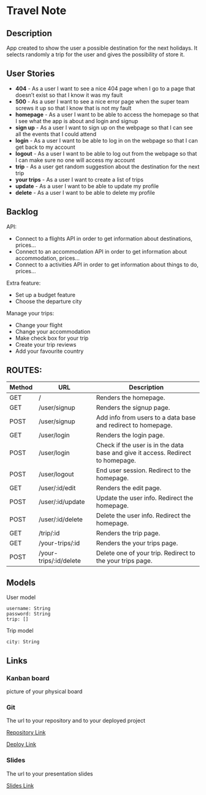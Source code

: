 # Travel Note
     
## Description

App created to show the user a possible destination for the next holidays. It selects randomly a trip for the user and gives the possibility of store it.


## User Stories

- **404** - As a user I want to see a nice 404 page when I go to a page that doesn’t exist so that I know it was my fault 
- **500** - As a user I want to see a nice error page when the super team screws it up so that I know that is not my fault
- **homepage** - As a user I want to be able to access the homepage so that I see what the app is about and login and signup
- **sign up** - As a user I want to sign up on the webpage so that I can see all the events that I could attend
- **login** - As a user I want to be able to log in on the webpage so that I can get back to my account
- **logout** - As a user I want to be able to log out from the webpage so that I can make sure no one will access my account
- **trip** - As a user get random suggestion about the destination for the next trip
- **your trips** - As a user I want to create a list of trips
- **update** - As a user I want to be able to update my profile
- **delete** - As a user I want to be able to delete my profile

## Backlog

API:
- Connect to a flights API in order to get information about destinations, prices...
- Connect to an accommodation API in order to get information about accommodation, prices...
- Connect to a activities API in order to get information about things to do, prices...

Extra feature:
- Set up a budget feature
- Choose the departure city

Manage your trips:
- Change your flight
- Change your accommodation
- Make check box for your trip
- Create your trip reviews
- Add your favourite country


## ROUTES:

|Method|URL|Description|
|------|---|-----------|
|GET|/|Renders the homepage.|
|GET|/user/signup|Renders the signup page.|
|POST|/user/signup|Add info from users to a data base and redirect to homepage.|
|GET|/user/login|Renders the login page.|
|POST|/user/login|Check if the user is in the data base and give it access. Redirect to homepage.|
|POST|/user/logout|End user session. Redirect to the homepage.|
|GET|/user/:id/edit|Renders the edit page.|
|POST|/user/:id/update|Update the user info. Redirect the homepage.|
|POST|/user/:id/delete|Delete the user info. Redirect the homepage.|
|GET|/trip/:id|Renders the trip page.|
|GET|/your-trips/:id|Renders the your trips page.|
|POST|/your-trips/:id/delete|Delete one of your trip. Redirect to the your trips page.|


## Models

User model
 
```
username: String
password: String
trip: []
```

Trip model

```
city: String
``` 

## Links

### Kanban board

picture of your physical board

### Git

The url to your repository and to your deployed project

[Repository Link](https://github.com/YoshitsuguNagao/Travel-Note)

[Deploy Link](http://heroku.com)

### Slides

The url to your presentation slides

[Slides Link](http://slides.com)


